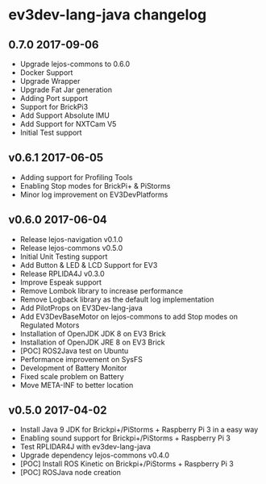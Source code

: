 # ev3dev-lang-java changelog

## 0.7.0 2017-09-06

- Upgrade lejos-commons to 0.6.0
- Docker Support
- Upgrade Wrapper
- Upgrade Fat Jar generation
- Adding Port support
- Support for BrickPi3
- Add Support Absolute IMU
- Add Support for NXTCam V5
- Initial Test support

## v0.6.1 2017-06-05

- Adding support for Profiling Tools
- Enabling Stop modes for BrickPi+ & PiStorms
- Minor log improvement on EV3DevPlatforms

## v0.6.0 2017-06-04

- Release lejos-navigation v0.1.0
- Release lejos-commons v0.5.0
- Initial Unit Testing support
- Add Button & LED & LCD Support for EV3
- Release RPLIDA4J v0.3.0
- Improve Espeak support
- Remove Lombok library to increase performance
- Remove Logback library as the default log implementation
- Add PilotProps on EV3Dev-lang-java
- Add EV3DevBaseMotor on lejos-commons to add Stop modes on Regulated Motors
- Installation of OpenJDK JDK 8 on EV3 Brick
- Installation of OpenJDK JRE 8 on EV3 Brick
- [POC] ROS2Java test on Ubuntu
- Performance improvement on SysFS
- Development of Battery Monitor
- Fixed scale problem on Battery
- Move META-INF to better location

## v0.5.0 2017-04-02

- Install Java 9 JDK for Brickpi+/PiStorms + Raspberry Pi 3 in a easy way
- Enabling sound support for Brickpi+/PiStorms + Raspberry Pi 3
- Test RPLIDAR4J with ev3dev-lang-java
- Upgrade dependency lejos-commons v0.4.0
- [POC] Install ROS Kinetic on Brickpi+/PiStorms + Raspberry Pi 3
- [POC] ROSJava node creation
